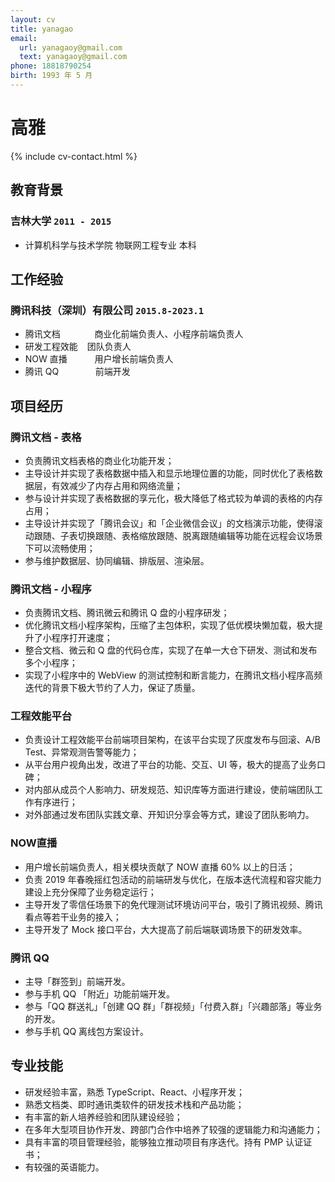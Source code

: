 ```yaml
---
layout: cv
title: yanagao
email:
  url: yanagaoy@gmail.com
  text: yanagaoy@gmail.com
phone: 18818790254
birth: 1993 年 5 月
---
```


#  **高雅**

{% include cv-contact.html %}


## 教育背景

### **吉林大学** `2011 - 2015`

- 计算机科学与技术学院 物联网工程专业 本科


## 工作经验

### **腾讯科技（深圳）有限公司** `2015.8-2023.1`

- 腾讯文档 &ensp; &ensp; &ensp; &ensp; &ensp;商业化前端负责人、小程序前端负责人
- 研发工程效能 &ensp; 团队负责人
- NOW 直播 &ensp; &ensp; &ensp; &ensp;用户增长前端负责人
- 腾讯 QQ &ensp; &ensp; &ensp; &ensp; &ensp; 前端开发


## 项目经历

### **腾讯文档 - 表格**

- 负责腾讯文档表格的商业化功能开发；
- 主导设计并实现了表格数据中插入和显示地理位置的功能，同时优化了表格数据层，有效减少了内存占用和网络流量；
- 参与设计并实现了表格数据的享元化，极大降低了格式较为单调的表格的内存占用；
- 主导设计并实现了「腾讯会议」和「企业微信会议」的文档演示功能，使得滚动跟随、子表切换跟随、表格缩放跟随、脱离跟随编辑等功能在远程会议场景下可以流畅使用；
- 参与维护数据层、协同编辑、排版层、渲染层。

### **腾讯文档 - 小程序**

- 负责腾讯文档、腾讯微云和腾讯 Q 盘的小程序研发；
- 优化腾讯文档小程序架构，压缩了主包体积，实现了低优模块懒加载，极大提升了小程序打开速度；
- 整合文档、微云和 Q 盘的代码仓库，实现了在单一大仓下研发、测试和发布多个小程序；
- 实现了小程序中的 WebView 的测试控制和断言能力，在腾讯文档小程序高频迭代的背景下极大节约了人力，保证了质量。

### **工程效能平台**

- 负责设计工程效能平台前端项目架构，在该平台实现了灰度发布与回滚、A/B Test、异常观测告警等能力；
- 从平台用户视角出发，改进了平台的功能、交互、UI 等，极大的提高了业务口碑；
- 对内部从成员个人影响力、研发规范、知识库等方面进行建设，使前端团队工作有序进行；
- 对外部通过发布团队实践文章、开知识分享会等方式，建设了团队影响力。

### **NOW直播**

- 用户增长前端负责人，相关模块贡献了 NOW 直播 60% 以上的日活；
- 负责 2019 年春晚摇红包活动的前端研发与优化，在版本迭代流程和容灾能力建设上充分保障了业务稳定运行；
- 主导开发了零信任场景下的免代理测试环境访问平台，吸引了腾讯视频、腾讯看点等若干业务的接入；
- 主导开发了 Mock 接口平台，大大提高了前后端联调场景下的研发效率。

### **腾讯 QQ**

- 主导「群签到」前端开发。
- 参与手机 QQ 「附近」功能前端开发。
- 参与「QQ 群送礼」「创建 QQ 群」「群视频」「付费入群」「兴趣部落」等业务的开发。
- 参与手机 QQ 离线包方案设计。

## 专业技能
- 研发经验丰富，熟悉 TypeScript、React、小程序开发；
- 熟悉文档类、即时通讯类软件的研发技术栈和产品功能；
- 有丰富的新人培养经验和团队建设经验；
- 在多年大型项目协作开发、跨部门合作中培养了较强的逻辑能力和沟通能力；
- 具有丰富的项目管理经验，能够独立推动项目有序迭代。持有 PMP 认证证书；
- 有较强的英语能力。
